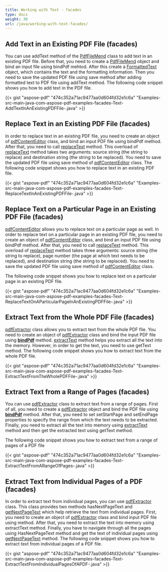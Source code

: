 ```yaml
---
title: Working with Text - facades
type: docs
weight: 30
url: /java/working-with-text-facades/
---
```


## **Add Text in an Existing PDF File (facades)**
You can use addText method of the [PdfFileMend](https://apireference.aspose.com/java/pdf/com.aspose.pdf.facades/PdfFileMend) class to add text in an existing PDF file. Before that, you need to create a [PdfFileMend](https://apireference.aspose.com/java/pdf/com.aspose.pdf.facades/PdfFileMend) object and bind an input file using bindPdf mehtod. After this create a [FormattedText](http://www.aspose.com/api/java/pdf/com.aspose.pdf.facades/classes/FormattedText) object, which contains the text and the formatting information. Then you need to save the updated PDF file using save method after adding formatted text to PDF file using addText method. The following code snippet shows you how to add text in the PDF file.



{{< gist "aspose-pdf" "474c352a71ac9477aa0d604fd32e1c6a" "Examples-src-main-java-com-aspose-pdf-examples-facades-Text-AddTextInAnExistingPDFFile-.java" >}}
## **Replace Text in an Existing PDF File (facades)**
In order to replace text in an existing PDF file, you need to create an object of [pdfContentEditor](https://apireference.aspose.com/java/pdf/com.aspose.pdf.facades/PdfContentEditor) class, and bind an input PDF file using bindPdf method. After that, you need to call [replaceText](https://apireference.aspose.com/java/pdf/com.aspose.pdf.facades/PdfContentEditor#replaceText-java.lang.String-int-java.lang.String-) method. This overload of [replaceText](https://apireference.aspose.com/java/pdf/com.aspose.pdf.facades/PdfContentEditor#replaceText-java.lang.String-int-java.lang.String-) method takes two arguments: source string (the string to replace) and destination string (the string to be replaced). You need to save the updated PDF file using save method of [pdfContentEditor](https://apireference.aspose.com/java/pdf/com.aspose.pdf.facades/PdfContentEditor) class. The following code snippet shows you how to replace text in an existing PDF file.



{{< gist "aspose-pdf" "474c352a71ac9477aa0d604fd32e1c6a" "Examples-src-main-java-com-aspose-pdf-examples-facades-Text-ReplaceTextInAnExistingPDFFile-.java" >}}
## **Replace Text on a Particular Page in an Existing PDF File (facades)**
[pdfContentEditor](https://apireference.aspose.com/java/pdf/com.aspose.pdf.facades/PdfContentEditor) allows you to replace text on a particular page as well. In order to replace text on a particular page in an existing PDF file, you need to create an object of [pdfContentEditor](https://apireference.aspose.com/java/pdf/com.aspose.pdf.facades/PdfContentEditor) class, and bind an input PDF file using bindPdf method. After that, you need to call [replaceText](https://apireference.aspose.com/java/pdf/com.aspose.pdf.facades/PdfContentEditor#replaceText-java.lang.String-int-java.lang.String-) method. This overload of [replaceText](https://apireference.aspose.com/java/pdf/com.aspose.pdf.facades/PdfContentEditor#replaceText-java.lang.String-int-java.lang.String-) method takes three arguments: source string (the string to replace), page number (the page at which text needs to be replaced), and destination string (the string to be replaced). You need to save the updated PDF file using save method of [pdfContentEditor](https://apireference.aspose.com/java/pdf/com.aspose.pdf.facades/PdfContentEditor) class.

The following code snippet shows you how to replace text on a particular page in an existing PDF file.



{{< gist "aspose-pdf" "474c352a71ac9477aa0d604fd32e1c6a" "Examples-src-main-java-com-aspose-pdf-examples-facades-Text-ReplaceTextOnAParticularPageInAnExistingPDFFile-.java" >}}
## **Extract Text from the Whole PDF File (facades)**
[pdfExtractor](https://apireference.aspose.com/java/pdf/com.aspose.pdf.facades/PdfExtractor) class allows you to extract text from the whole PDF file. You need to create an object of [pdfExtractor](https://apireference.aspose.com/java/pdf/com.aspose.pdf.facades/PdfExtractor) class and bind the input PDF file using [**bindPdf**](http://www.aspose.com/api/java/pdf/com.aspose.pdf.facades/classes/pdfextractor/methods/bindPdf\(java.lang.String\)/) method. [extractText](https://apireference.aspose.com/java/pdf/com.aspose.pdf.facades/PdfExtractor#extractText--) method helps you extract all the text into the memory. However, in order to get the text, you need to use getText method. The following code snippet shows you how to extract text from the whole PDF file.



{{< gist "aspose-pdf" "474c352a71ac9477aa0d604fd32e1c6a" "Examples-src-main-java-com-aspose-pdf-examples-facades-Text-ExtractTextFromTheWholePDFFile-.java" >}}
## **Extract Text from a Range of Pages (facades)**
You can use [pdfExtractor](https://apireference.aspose.com/java/pdf/com.aspose.pdf.facades/PdfExtractor) class to extract text from a range of pages. First of all, you need to create a [pdfExtractor](https://apireference.aspose.com/java/pdf/com.aspose.pdf.facades/PdfExtractor) object and bind the PDF file using [**bindPdf**](https://apireference.aspose.com/java/pdf/com.aspose.pdf.facades/Facade#bindPdf-com.aspose.pdf.IDocument-) method. After that, you need to set setStartPage and setEndPage properties to specify the range from which the text needs to be extracted. Finally, you need to extract all the text into memory using [extractText](https://apireference.aspose.com/java/pdf/com.aspose.pdf.facades/PdfExtractor#extractText-java.nio.charset.Charset-) method and then get the extracted text using getText method.

The following code snippet shows you how to extract text from a range of pages of a PDF file



{{< gist "aspose-pdf" "474c352a71ac9477aa0d604fd32e1c6a" "Examples-src-main-java-com-aspose-pdf-examples-facades-Text-ExtractTextFromARangeOfPages-.java" >}}
## **Extract Text from Individual Pages of a PDF (facades)**
In order to extract text from individual pages, you can use [pdfExtractor](https://apireference.aspose.com/java/pdf/com.aspose.pdf.facades/PdfExtractor) class. This class provides two methods hasNextPageText and [getNextPageText](https://apireference.aspose.com/java/pdf/com.aspose.pdf.facades/PdfExtractor#getNextPageText-java.io.OutputStream-) which help retrieve the text from individual pages. First, you need to create an object of [pdfExtractor](https://apireference.aspose.com/java/pdf/com.aspose.pdf.facades/PdfExtractor) class and bind input PDF file using method. After that, you need to extract the text into memory using extractText method. Finally, you have to navigate through all the pages using HasNextPageText method and get the text of individual pages using [getNextPageText](https://apireference.aspose.com/java/pdf/com.aspose.pdf.facades/PdfExtractor#getNextPageText-java.io.OutputStream-) method. The following code snippet shows you how to extract text from individual pages of a PDF file.



{{< gist "aspose-pdf" "474c352a71ac9477aa0d604fd32e1c6a" "Examples-src-main-java-com-aspose-pdf-examples-facades-Text-ExtractTextFromIndividualPagesOfAPDF-.java" >}}
